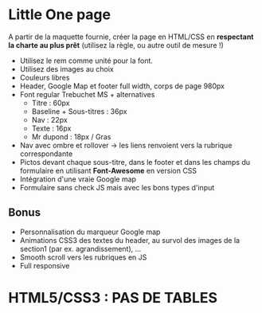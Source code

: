 # Little One page

A partir de la maquette fournie, créer la page en HTML/CSS en **respectant la charte au plus prêt** (utilisez la règle, ou autre outil de mesure !)

* Utilisez le rem comme unité pour la font.
* Utilisez des images au choix
* Couleurs libres
* Header, Google Map et footer full width, corps de page 980px
* Font regular Trebuchet MS + alternatives
  * Titre : 60px
  * Baseline + Sous-titres : 36px
  * Nav : 22px
  * Texte : 16px
  * Mr dupond : 18px / Gras
* Nav avec ombre et rollover -> les liens renvoient vers la rubrique correspondante
* Pictos devant chaque sous-titre, dans le footer et dans les champs du formulaire en utilisant **Font-Awesome** en version CSS
* Intégration d'une vraie Google map
* Formulaire sans check JS mais avec les bons types d'input

## Bonus
* Personnalisation du marqueur Google map
* Animations CSS3 des textes du header, au survol des images de la section1 (par ex. agrandissement), ...
* Smooth scroll vers les rubriques en JS
* Full responsive

# HTML5/CSS3 : PAS DE TABLES
